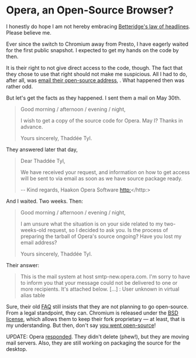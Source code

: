 # Opera, an Open-Source Browser?

I honestly do hope I am not hereby embracing [Betteridge's law of headlines](http://en.wikipedia.org/wiki/Betteridge). Please believe me.

Ever since the switch to Chromium away from Presto, I have eagerly waited for the first public snapshot. I expected to get my hands on the code by then.

It is their right to not give direct access to the code, though. The fact that they chose to use that right should not make me suspicious. All I had to do, after all, was [email their open-source address](https://twitter.com/opera/status/339658208656375808), <opensource>. What happened then was rather odd.

But let's get the facts as they happened. I sent them a mail on May 30th.

> Good morning / afternoon / evening / night,
>
> I wish to get a copy of the source code for Opera.
> May I?
> Thanks in advance.
>
> Yours sincerely,
> Thaddée Tyl.

They answered later that day,

> Dear Thaddée Tyl,
>
> We have received your request, and information on how to get access will be sent to
> via email as soon as we have source package ready.
>
> --
> Kind regards,
> Haakon
> Opera Software
> <http:></http:>

And I waited. Two weeks. Then:

> Good morning / afternoon / evening / night,
>
> I am unsure what the situation is on your side related to my
> two-weeks-old request, so I decided to ask you. Is the process of
> preparing the tarball of Opera's source ongoing? Have you lost my
> email address?
>
> Yours sincerely,
> Thaddée Tyl.

Their answer:

> This is the mail system at host smtp-new.opera.com.
> I'm sorry to have to inform you that your message could not
> be delivered to one or more recipients. It's attached below.
> […]
> <opensource>: User unknown in virtual alias table

Sure, their old [FAQ](http://business.opera.com/press/faq/) still insists that they are not planning to go open-source. From a legal standpoint, they can. Chromium is released under the [BSD license](http://src.chromium.org/viewvc/chrome/trunk/src/LICENSE), which allows them to keep their fork proprietary — at least, that is my understanding. But then, don't say [you went open-source](https://twitter.com/opera/status/339658208656375808)!

UPDATE: Opera [responded](https://twitter.com/opera/status/345616182738554883). They didn't delete <opensource> (phew!), but they are moving mail servers. Also, they are still working on packaging the source for the desktop. </opensource></opensource></opensource>
